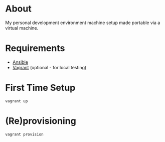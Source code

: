 # About

My personal development environment machine setup made portable via a virtual machine.

# Requirements

- [Ansible](http://docs.ansible.com/intro_installation.html)
- [Vagrant](https://www.vagrantup.com) (optional - for local testing)

# First Time Setup

    vagrant up

# (Re)provisioning

    vagrant provision
